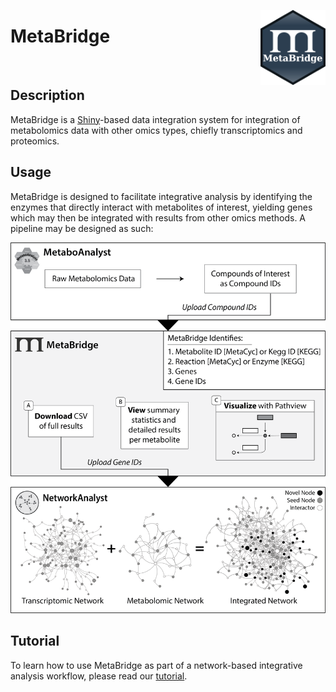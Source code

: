 [<img src="www/logo_light_hex.svg" align="right"  height="120px"/>](https://travis-m-blimkie.shinyapps.io/MetaBridgeShiny)

# **MetaBridge**

<br>

## **Description**

MetaBridge is a [Shiny](https://shiny.rstudio.com/)-based data integration
system for integration of metabolomics data with other omics types, chiefly
transcriptomics and proteomics.

## **Usage**

MetaBridge is designed to facilitate integrative analysis by identifying the
enzymes that directly interact with metabolites of interest, yielding genes
which may then be integrated with results from other omics methods. A pipeline
may be designed as such:

![](./figure.png)

## **Tutorial**

To learn how to use MetaBridge as part of a network-based integrative analysis
workflow, please read our [tutorial](./tutorial/tutorial.md).

<br>
